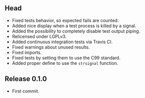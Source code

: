 ## Head

* Fixed tests behavior, so expected fails are counted.
* Added nice display when a test process is killed by a signal.
* Added the possibility to completely disable test output piping.
* Relicensed under LGPLv3.
* Added continuous integration tests via Travis CI.
* Fixed warnings about unused results.
* Fixed imports.
* Fixed tests by setting them to use the C99 standard.
* Added proper define to use the `strsignal` function.

## Release 0.1.0

* First commit.
